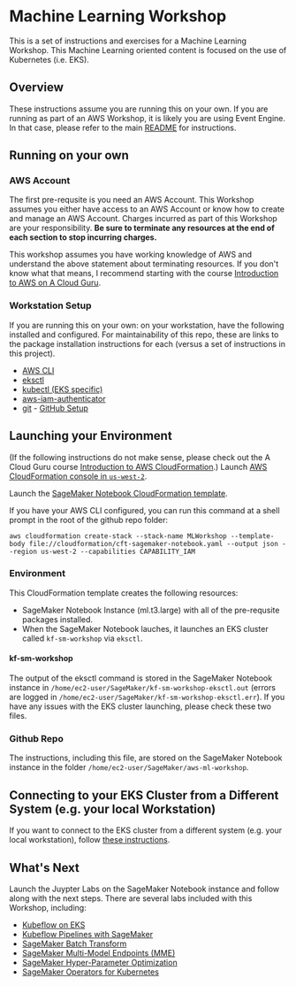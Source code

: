 # Machine Learning Workshop

This is a set of instructions and exercises for a Machine Learning Workshop. This Machine Learning oriented content is focused on the use of Kubernetes (i.e. EKS).

## Overview

These instructions assume you are running this on your own. If you are running as part of an AWS Workshop, it is likely you are using Event Engine. In that case, please refer to the main [README](README.md) for instructions.

## Running on your own

### AWS Account

The first pre-requsite is you need an AWS Account. This Workshop assumes you either have access to an AWS Account or know how to create and manage an AWS Account. Charges incurred as part of this Workshop are your responsibility. **Be sure to terminate any resources at the end of each section to stop incurring charges.**

This workshop assumes you have working knowledge of AWS and understand the above statement about terminating resources. If you don't know what that means, I recommend starting with the course [Introduction to AWS on A Cloud Guru](https://acloud.guru/learn/aws-technical-essentials).

### Workstation Setup

If you are running this on your own: on your workstation, have the following installed and configured. For maintainability of this repo, these are links to the package installation instructions for each (versus a set of instructions in this project).

- [AWS CLI](https://docs.aws.amazon.com/cli/latest/userguide/cli-chap-install.html)
- [eksctl](https://eksctl.io/intro/#installation)
- [kubectl (EKS specific)](https://docs.aws.amazon.com/eks/latest/userguide/install-kubectl.html)
- [aws-iam-authenticator](https://docs.aws.amazon.com/eks/latest/userguide/install-aws-iam-authenticator.html)
- [git](https://git-scm.com/book/en/v2/Getting-Started-Installing-Git) - [GitHub Setup](https://help.github.com/en/github/getting-started-with-github/set-up-git)

## Launching your Environment

(If the following instructions do not make sense, please check out the A Cloud Guru course [Introduction to AWS CloudFormation](https://acloud.guru/learn/intro-aws-cloudformation).)
Launch [AWS CloudFormation console in `us-west-2`](https://us-west-2.console.aws.amazon.com/cloudformation/home?region=us-west-2).

Launch the [SageMaker Notebook CloudFormation template](cloudformation/cft-sagemaker-notebook.yaml).

If you have your AWS CLI configured, you can run this command at a shell prompt in the root of the github repo folder:

```shell
aws cloudformation create-stack --stack-name MLWorkshop --template-body file://cloudformation/cft-sagemaker-notebook.yaml --output json --region us-west-2 --capabilities CAPABILITY_IAM
```

### Environment

This CloudFormation template creates the following resources:

- SageMaker Notebook Instance (ml.t3.large) with all of the pre-requsite packages installed.
- When the SageMaker Notebook lauches, it launches an EKS cluster called `kf-sm-workshop` via `eksctl`.

#### kf-sm-workshop

The output of the eksctl command is stored in the SageMaker Notebook instance in `/home/ec2-user/SageMaker/kf-sm-workshop-eksctl.out` (errors are logged in `/home/ec2-user/SageMaker/kf-sm-workshop-eksctl.err`). If you have any issues with the EKS cluster launching, please check these two files.

### Github Repo

The instructions, including this file, are stored on the SageMaker Notebook instance in the folder `/home/ec2-user/SageMaker/aws-ml-workshop`.

## Connecting to your EKS Cluster from a Different System (e.g. your local Workstation)

If you want to connect to the EKS cluster from a different system (e.g. your local workstation), follow [these instructions](cloudformation/README.md#Optional-Connect-to-the-EKS-cluster-from-a-Different-System).

## What's Next

Launch the Juypter Labs on the SageMaker Notebook instance and follow along with the next steps. There are several labs included with this Workshop, including:

- [Kubeflow on EKS](labs/kubeflow/README-SELFPACED.md)
- [Kubeflow Pipelines with SageMaker](labs/sagemaker-kubeflow-pipeline/README-SELFPACED.md)
- [SageMaker Batch Transform](labs/sagemaker/README-SELFPACED.md)
- [SageMaker Multi-Model Endpoints (MME)](labs/sagemaker/README-SELFPACED.md)
- [SageMaker Hyper-Parameter Optimization](labs/sagemaker/README-SELFPACED.md)
- [SageMaker Operators for Kubernetes](labs/sagemaker-operators-for-k8s/README-SELFPACED.md)
